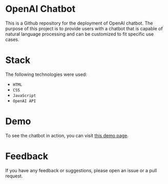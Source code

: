 # OpenAI Chatbot

This is a Github repository for the deployment of OpenAI chatbot. The purpose of this project is to provide users with a chatbot that is capable of natural language processing and can be customized to fit specific use cases. 

# Stack

The following technologies were used:
- `HTML`
- `CSS`
- `JavaScript`
- `OpenAI API`

# Demo
To see the chatbot in action, you can visit [this demo page](https://text-davinci.vercel.app).

# Feedback
If you have any feedback or suggestions, please open an issue or a pull request.
